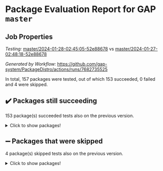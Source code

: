 # Package Evaluation Report for GAP `master`

## Job Properties

*Testing:* [master/2024-01-28-02:45:05-52e88678](https://github.com/gap-system/PackageDistro/blob/data/reports/master/2024-01-28-02:45:05-52e88678) vs [master/2024-01-27-02:48:18-52e88678](https://github.com/gap-system/PackageDistro/blob/data/reports/master/2024-01-27-02:48:18-52e88678)

*Generated by Workflow:* https://github.com/gap-system/PackageDistro/actions/runs/7682735525

In total, 157 packages were tested, out of which 153 succeeded, 0 failed and 4 were skipped.

## :heavy_check_mark: Packages still succeeding

153 package(s) succeeded tests also on the previous version.
<details><summary>Click to show packages!</summary>

- 4ti2interface 2023.02-04 [(success)](https://github.com/gap-system/PackageDistro/actions/runs/7682735525/job/20937585857)
- ace 5.6.2 [(success)](https://github.com/gap-system/PackageDistro/actions/runs/7682735525/job/20937585914)
- aclib 1.3.2 [(success)](https://github.com/gap-system/PackageDistro/actions/runs/7682735525/job/20937585964)
- agt 0.3.1 [(success)](https://github.com/gap-system/PackageDistro/actions/runs/7682735525/job/20937586016)
- alnuth 3.2.1 [(success)](https://github.com/gap-system/PackageDistro/actions/runs/7682735525/job/20937586078)
- anupq 3.3.0 [(success)](https://github.com/gap-system/PackageDistro/actions/runs/7682735525/job/20937586165)
- atlasrep 2.1.8 [(success)](https://github.com/gap-system/PackageDistro/actions/runs/7682735525/job/20937586267)
- autodoc 2023.06.19 [(success)](https://github.com/gap-system/PackageDistro/actions/runs/7682735525/job/20937586343)
- automata 1.15 [(success)](https://github.com/gap-system/PackageDistro/actions/runs/7682735525/job/20937587619)
- automgrp 1.3.2 [(success)](https://github.com/gap-system/PackageDistro/actions/runs/7682735525/job/20937587942)
- autpgrp 1.11 [(success)](https://github.com/gap-system/PackageDistro/actions/runs/7682735525/job/20937588142)
- cap 2024.01-05 [(success)](https://github.com/gap-system/PackageDistro/actions/runs/7682735525/job/20937588512)
- caratinterface 2.3.6 [(success)](https://github.com/gap-system/PackageDistro/actions/runs/7682735525/job/20937589143)
- cddinterface 2022.11.01 [(success)](https://github.com/gap-system/PackageDistro/actions/runs/7682735525/job/20937589494)
- circle 1.6.6 [(success)](https://github.com/gap-system/PackageDistro/actions/runs/7682735525/job/20937589566)
- classicpres 1.22 [(success)](https://github.com/gap-system/PackageDistro/actions/runs/7682735525/job/20937589623)
- cohomolo 1.6.11 [(success)](https://github.com/gap-system/PackageDistro/actions/runs/7682735525/job/20937589692)
- congruence 1.2.5 [(success)](https://github.com/gap-system/PackageDistro/actions/runs/7682735525/job/20937589764)
- corelg 1.56 [(success)](https://github.com/gap-system/PackageDistro/actions/runs/7682735525/job/20937589825)
- crime 1.6 [(success)](https://github.com/gap-system/PackageDistro/actions/runs/7682735525/job/20937589879)
- crisp 1.4.6 [(success)](https://github.com/gap-system/PackageDistro/actions/runs/7682735525/job/20937589951)
- crypting 0.10.4 [(success)](https://github.com/gap-system/PackageDistro/actions/runs/7682735525/job/20937590009)
- cryst 4.1.27 [(success)](https://github.com/gap-system/PackageDistro/actions/runs/7682735525/job/20937590075)
- crystcat 1.1.10 [(success)](https://github.com/gap-system/PackageDistro/actions/runs/7682735525/job/20937590129)
- ctbllib 1.3.7 [(success)](https://github.com/gap-system/PackageDistro/actions/runs/7682735525/job/20937590191)
- cubefree 1.19 [(success)](https://github.com/gap-system/PackageDistro/actions/runs/7682735525/job/20937590266)
- curlinterface 2.3.2 [(success)](https://github.com/gap-system/PackageDistro/actions/runs/7682735525/job/20937590327)
- cvec 2.8.1 [(success)](https://github.com/gap-system/PackageDistro/actions/runs/7682735525/job/20937590392)
- datastructures 0.3.0 [(success)](https://github.com/gap-system/PackageDistro/actions/runs/7682735525/job/20937590468)
- deepthought 1.0.6 [(success)](https://github.com/gap-system/PackageDistro/actions/runs/7682735525/job/20937590531)
- design 1.8 [(success)](https://github.com/gap-system/PackageDistro/actions/runs/7682735525/job/20937590601)
- difsets 2.3.1 [(success)](https://github.com/gap-system/PackageDistro/actions/runs/7682735525/job/20937590663)
- digraphs 1.6.3 [(success)](https://github.com/gap-system/PackageDistro/actions/runs/7682735525/job/20937590729)
- edim 1.3.7 [(success)](https://github.com/gap-system/PackageDistro/actions/runs/7682735525/job/20937590784)
- example 4.3.4 [(success)](https://github.com/gap-system/PackageDistro/actions/runs/7682735525/job/20937590839)
- examplesforhomalg 2023.10-01 [(success)](https://github.com/gap-system/PackageDistro/actions/runs/7682735525/job/20937590889)
- factint 1.6.3 [(success)](https://github.com/gap-system/PackageDistro/actions/runs/7682735525/job/20937590940)
- ferret 1.0.10 [(success)](https://github.com/gap-system/PackageDistro/actions/runs/7682735525/job/20937590992)
- fga 1.5.0 [(success)](https://github.com/gap-system/PackageDistro/actions/runs/7682735525/job/20937591042)
- fining 1.5.6 [(success)](https://github.com/gap-system/PackageDistro/actions/runs/7682735525/job/20937591099)
- float 1.0.4 [(success)](https://github.com/gap-system/PackageDistro/actions/runs/7682735525/job/20937591143)
- format 1.4.3 [(success)](https://github.com/gap-system/PackageDistro/actions/runs/7682735525/job/20937591167)
- forms 1.2.9 [(success)](https://github.com/gap-system/PackageDistro/actions/runs/7682735525/job/20937591205)
- fplsa 1.2.6 [(success)](https://github.com/gap-system/PackageDistro/actions/runs/7682735525/job/20937591257)
- fr 2.4.13 [(success)](https://github.com/gap-system/PackageDistro/actions/runs/7682735525/job/20937591319)
- francy 2.0.3 [(success)](https://github.com/gap-system/PackageDistro/actions/runs/7682735525/job/20937591368)
- fwtree 1.3 [(success)](https://github.com/gap-system/PackageDistro/actions/runs/7682735525/job/20937591414)
- gapdoc 1.6.6 [(success)](https://github.com/gap-system/PackageDistro/actions/runs/7682735525/job/20937591452)
- gauss 2023.02-04 [(success)](https://github.com/gap-system/PackageDistro/actions/runs/7682735525/job/20937591495)
- gaussforhomalg 2023.11-01 [(success)](https://github.com/gap-system/PackageDistro/actions/runs/7682735525/job/20937591542)
- gbnp 1.0.5 [(success)](https://github.com/gap-system/PackageDistro/actions/runs/7682735525/job/20937591593)
- generalizedmorphismsforcap 2024.01-01 [(success)](https://github.com/gap-system/PackageDistro/actions/runs/7682735525/job/20937591659)
- genss 1.6.8 [(success)](https://github.com/gap-system/PackageDistro/actions/runs/7682735525/job/20937591716)
- gradedmodules 2024.01-01 [(success)](https://github.com/gap-system/PackageDistro/actions/runs/7682735525/job/20937591781)
- gradedringforhomalg 2023.08-01 [(success)](https://github.com/gap-system/PackageDistro/actions/runs/7682735525/job/20937591840)
- grape 4.9.0 [(success)](https://github.com/gap-system/PackageDistro/actions/runs/7682735525/job/20937591918)
- groupoids 1.74 [(success)](https://github.com/gap-system/PackageDistro/actions/runs/7682735525/job/20937591985)
- grpconst 2.6.5 [(success)](https://github.com/gap-system/PackageDistro/actions/runs/7682735525/job/20937592056)
- guarana 0.96.3 [(success)](https://github.com/gap-system/PackageDistro/actions/runs/7682735525/job/20937592139)
- guava 3.18 [(success)](https://github.com/gap-system/PackageDistro/actions/runs/7682735525/job/20937592212)
- hap 1.61 [(success)](https://github.com/gap-system/PackageDistro/actions/runs/7682735525/job/20937592292)
- hapcryst 0.1.15 [(success)](https://github.com/gap-system/PackageDistro/actions/runs/7682735525/job/20937592371)
- hecke 1.5.3 [(success)](https://github.com/gap-system/PackageDistro/actions/runs/7682735525/job/20937592449)
- help 3.5 [(success)](https://github.com/gap-system/PackageDistro/actions/runs/7682735525/job/20937592529)
- homalg 2024.01-01 [(success)](https://github.com/gap-system/PackageDistro/actions/runs/7682735525/job/20937592602)
- homalgtocas 2023.11-01 [(success)](https://github.com/gap-system/PackageDistro/actions/runs/7682735525/job/20937592684)
- idrel 2.46 [(success)](https://github.com/gap-system/PackageDistro/actions/runs/7682735525/job/20937592785)
- images 1.3.2 [(success)](https://github.com/gap-system/PackageDistro/actions/runs/7682735525/job/20937592867)
- intpic 0.3.0 [(success)](https://github.com/gap-system/PackageDistro/actions/runs/7682735525/job/20937592938)
- io 4.8.2 [(success)](https://github.com/gap-system/PackageDistro/actions/runs/7682735525/job/20937593011)
- io_forhomalg 2023.02-04 [(success)](https://github.com/gap-system/PackageDistro/actions/runs/7682735525/job/20937593080)
- irredsol 1.4.4 [(success)](https://github.com/gap-system/PackageDistro/actions/runs/7682735525/job/20937593126)
- json 2.2.0 [(success)](https://github.com/gap-system/PackageDistro/actions/runs/7682735525/job/20937593188)
- jupyterkernel 1.5.0 [(success)](https://github.com/gap-system/PackageDistro/actions/runs/7682735525/job/20937593266)
- jupyterviz 1.5.6 [(success)](https://github.com/gap-system/PackageDistro/actions/runs/7682735525/job/20937593335)
- kan 1.37 [(success)](https://github.com/gap-system/PackageDistro/actions/runs/7682735525/job/20937593399)
- kbmag 1.5.11 [(success)](https://github.com/gap-system/PackageDistro/actions/runs/7682735525/job/20937593474)
- laguna 3.9.6 [(success)](https://github.com/gap-system/PackageDistro/actions/runs/7682735525/job/20937593551)
- liealgdb 2.2.1 [(success)](https://github.com/gap-system/PackageDistro/actions/runs/7682735525/job/20937593632)
- liepring 2.8 [(success)](https://github.com/gap-system/PackageDistro/actions/runs/7682735525/job/20937593700)
- liering 2.4.2 [(success)](https://github.com/gap-system/PackageDistro/actions/runs/7682735525/job/20937593749)
- linearalgebraforcap 2024.01-05 [(success)](https://github.com/gap-system/PackageDistro/actions/runs/7682735525/job/20937593812)
- localizeringforhomalg 2023.10-01 [(success)](https://github.com/gap-system/PackageDistro/actions/runs/7682735525/job/20937593873)
- loops 3.4.3 [(success)](https://github.com/gap-system/PackageDistro/actions/runs/7682735525/job/20937593968)
- lpres 1.0.3 [(success)](https://github.com/gap-system/PackageDistro/actions/runs/7682735525/job/20937594058)
- majoranaalgebras 1.5.1 [(success)](https://github.com/gap-system/PackageDistro/actions/runs/7682735525/job/20937594130)
- mapclass 1.4.6 [(success)](https://github.com/gap-system/PackageDistro/actions/runs/7682735525/job/20937594194)
- matgrp 0.70 [(success)](https://github.com/gap-system/PackageDistro/actions/runs/7682735525/job/20937594277)
- matricesforhomalg 2023.11-02 [(success)](https://github.com/gap-system/PackageDistro/actions/runs/7682735525/job/20937594353)
- modisom 2.5.4 [(success)](https://github.com/gap-system/PackageDistro/actions/runs/7682735525/job/20937594437)
- modulepresentationsforcap 2024.01-04 [(success)](https://github.com/gap-system/PackageDistro/actions/runs/7682735525/job/20937594520)
- modules 2024.01-01 [(success)](https://github.com/gap-system/PackageDistro/actions/runs/7682735525/job/20937594597)
- monoidalcategories 2024.01-08 [(success)](https://github.com/gap-system/PackageDistro/actions/runs/7682735525/job/20937594684)
- nconvex 2022.09-01 [(success)](https://github.com/gap-system/PackageDistro/actions/runs/7682735525/job/20937594781)
- nilmat 1.4.2 [(success)](https://github.com/gap-system/PackageDistro/actions/runs/7682735525/job/20937594863)
- nock 1.5 [(success)](https://github.com/gap-system/PackageDistro/actions/runs/7682735525/job/20937594965)
- normalizinterface 1.3.6 [(success)](https://github.com/gap-system/PackageDistro/actions/runs/7682735525/job/20937595056)
- nq 2.5.11 [(success)](https://github.com/gap-system/PackageDistro/actions/runs/7682735525/job/20937595148)
- numericalsgps 1.3.1 [(success)](https://github.com/gap-system/PackageDistro/actions/runs/7682735525/job/20937595251)
- openmath 11.5.3 [(success)](https://github.com/gap-system/PackageDistro/actions/runs/7682735525/job/20937595364)
- orb 4.9.0 [(success)](https://github.com/gap-system/PackageDistro/actions/runs/7682735525/job/20937595461)
- packagemanager 1.4.3 [(success)](https://github.com/gap-system/PackageDistro/actions/runs/7682735525/job/20937595567)
- patternclass 2.4.3 [(success)](https://github.com/gap-system/PackageDistro/actions/runs/7682735525/job/20937595683)
- permut 2.0.5 [(success)](https://github.com/gap-system/PackageDistro/actions/runs/7682735525/job/20937595781)
- polenta 1.3.10 [(success)](https://github.com/gap-system/PackageDistro/actions/runs/7682735525/job/20937595895)
- polymaking 0.8.7 [(success)](https://github.com/gap-system/PackageDistro/actions/runs/7682735525/job/20937596004)
- primgrp 3.4.4 [(success)](https://github.com/gap-system/PackageDistro/actions/runs/7682735525/job/20937596116)
- profiling 2.5.4 [(success)](https://github.com/gap-system/PackageDistro/actions/runs/7682735525/job/20937596235)
- qdistrnd 0.9.2 [(success)](https://github.com/gap-system/PackageDistro/actions/runs/7682735525/job/20937596320)
- qpa 1.35 [(success)](https://github.com/gap-system/PackageDistro/actions/runs/7682735525/job/20937596396)
- quagroup 1.8.4 [(success)](https://github.com/gap-system/PackageDistro/actions/runs/7682735525/job/20937596504)
- radiroot 2.9 [(success)](https://github.com/gap-system/PackageDistro/actions/runs/7682735525/job/20937596589)
- rcwa 4.7.1 [(success)](https://github.com/gap-system/PackageDistro/actions/runs/7682735525/job/20937596673)
- rds 1.8 [(success)](https://github.com/gap-system/PackageDistro/actions/runs/7682735525/job/20937596761)
- recog 1.4.2 [(success)](https://github.com/gap-system/PackageDistro/actions/runs/7682735525/job/20937596844)
- repndecomp 1.3.0 [(success)](https://github.com/gap-system/PackageDistro/actions/runs/7682735525/job/20937596910)
- repsn 3.1.2 [(success)](https://github.com/gap-system/PackageDistro/actions/runs/7682735525/job/20937596972)
- resclasses 4.7.3 [(success)](https://github.com/gap-system/PackageDistro/actions/runs/7682735525/job/20937597080)
- ringsforhomalg 2023.11-02 [(success)](https://github.com/gap-system/PackageDistro/actions/runs/7682735525/job/20937597188)
- sco 2023.08-01 [(success)](https://github.com/gap-system/PackageDistro/actions/runs/7682735525/job/20937597249)
- scscp 2.4.1 [(success)](https://github.com/gap-system/PackageDistro/actions/runs/7682735525/job/20937597316)
- semigroups 5.3.4 [(success)](https://github.com/gap-system/PackageDistro/actions/runs/7682735525/job/20937597393)
- sglppow 2.3 [(success)](https://github.com/gap-system/PackageDistro/actions/runs/7682735525/job/20937597472)
- sgpviz 0.999.5 [(success)](https://github.com/gap-system/PackageDistro/actions/runs/7682735525/job/20937597541)
- simpcomp 2.1.14 [(success)](https://github.com/gap-system/PackageDistro/actions/runs/7682735525/job/20937597595)
- singular 2023.02.09 [(success)](https://github.com/gap-system/PackageDistro/actions/runs/7682735525/job/20937597658)
- sl2reps 1.1 [(success)](https://github.com/gap-system/PackageDistro/actions/runs/7682735525/job/20937597737)
- sla 1.5.3 [(success)](https://github.com/gap-system/PackageDistro/actions/runs/7682735525/job/20937597801)
- smallgrp 1.5.3 [(success)](https://github.com/gap-system/PackageDistro/actions/runs/7682735525/job/20937597863)
- smallsemi 0.6.13 [(success)](https://github.com/gap-system/PackageDistro/actions/runs/7682735525/job/20937597913)
- sonata 2.9.6 [(success)](https://github.com/gap-system/PackageDistro/actions/runs/7682735525/job/20937597982)
- sophus 1.27 [(success)](https://github.com/gap-system/PackageDistro/actions/runs/7682735525/job/20937598042)
- sotgrps 1.2 [(success)](https://github.com/gap-system/PackageDistro/actions/runs/7682735525/job/20937598094)
- spinsym 1.5.2 [(success)](https://github.com/gap-system/PackageDistro/actions/runs/7682735525/job/20937598137)
- standardff 1.0 [(success)](https://github.com/gap-system/PackageDistro/actions/runs/7682735525/job/20937598185)
- symbcompcc 1.3.2 [(success)](https://github.com/gap-system/PackageDistro/actions/runs/7682735525/job/20937598239)
- thelma 1.3 [(success)](https://github.com/gap-system/PackageDistro/actions/runs/7682735525/job/20937598299)
- tomlib 1.2.11 [(success)](https://github.com/gap-system/PackageDistro/actions/runs/7682735525/job/20937598378)
- toolsforhomalg 2023.11-01 [(success)](https://github.com/gap-system/PackageDistro/actions/runs/7682735525/job/20937598428)
- toric 1.9.5 [(success)](https://github.com/gap-system/PackageDistro/actions/runs/7682735525/job/20937598475)
- toricvarieties 2022.07.13 [(success)](https://github.com/gap-system/PackageDistro/actions/runs/7682735525/job/20937598528)
- transgrp 3.6.5 [(success)](https://github.com/gap-system/PackageDistro/actions/runs/7682735525/job/20937598567)
- ugaly 4.1.3 [(success)](https://github.com/gap-system/PackageDistro/actions/runs/7682735525/job/20937598613)
- unipot 1.5 [(success)](https://github.com/gap-system/PackageDistro/actions/runs/7682735525/job/20937598663)
- unitlib 4.2.0 [(success)](https://github.com/gap-system/PackageDistro/actions/runs/7682735525/job/20937598721)
- utils 0.85 [(success)](https://github.com/gap-system/PackageDistro/actions/runs/7682735525/job/20937598765)
- uuid 0.7 [(success)](https://github.com/gap-system/PackageDistro/actions/runs/7682735525/job/20937598802)
- walrus 0.9991 [(success)](https://github.com/gap-system/PackageDistro/actions/runs/7682735525/job/20937598850)
- wedderga 4.10.4 [(success)](https://github.com/gap-system/PackageDistro/actions/runs/7682735525/job/20937598906)
- xmod 2.92 [(success)](https://github.com/gap-system/PackageDistro/actions/runs/7682735525/job/20937598958)
- xmodalg 1.23 [(success)](https://github.com/gap-system/PackageDistro/actions/runs/7682735525/job/20937599013)
- yangbaxter 0.10.3 [(success)](https://github.com/gap-system/PackageDistro/actions/runs/7682735525/job/20937599087)
- zeromqinterface 0.14 [(success)](https://github.com/gap-system/PackageDistro/actions/runs/7682735525/job/20937599176)
</details>

## :heavy_minus_sign: Packages that were skipped

4 package(s) skipped tests also on the previous version.
<details><summary>Click to show packages!</summary>

- browse 1.8.21 [(skipped)](https://github.com/gap-system/PackageDistro/actions/runs/7682735525/job/20937349882)
- itc 1.5.1 [(skipped)](https://github.com/gap-system/PackageDistro/actions/runs/7682735525/job/20937349882)
- polycyclic 2.16 [(skipped)](https://github.com/gap-system/PackageDistro/actions/runs/7682735525/job/20937349882)
- xgap 4.31 [(skipped)](https://github.com/gap-system/PackageDistro/actions/runs/7682735525/job/20937349882)
</details>

